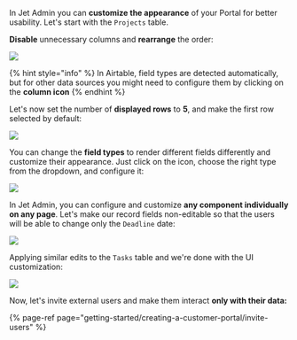 [comment]: # ($page_title=Customize your Portal)

In Jet Admin you can **customize the appearance** of your Portal for better usability. Let's start with the `Projects` table.

**Disable** unnecessary columns and **rearrange** the order:

![](https://gblobscdn.gitbook.com/assets%2F-LQ08RFAKZvFADEiXKFy%2F-Mj01lIrKlqnYF3nLTA2%2F-Mj0ACeKt-1WB7Lpa_QM%2FQuickstart-portal10.gif?alt=media&token=fb68394d-622d-4184-94fd-e4db890b469c)

{% hint style="info" %}
In Airtable, field types are detected automatically, but for other data sources you might need to configure them by clicking on the **column icon**
{% endhint %}

Let's now set the number of **displayed rows** to **5**, and make the first row selected by default:

![](https://gblobscdn.gitbook.com/assets%2F-LQ08RFAKZvFADEiXKFy%2F-Mj01lIrKlqnYF3nLTA2%2F-Mj0BSy9j2MBA9Dz3OgU%2FQuickstart-portal11.gif?alt=media&token=5ef61dcb-70ac-4d6d-9ad2-e23202d49946)

You can change the **field types** to render different fields differently and customize their appearance. Just click on the icon, choose the right type from the dropdown, and configure it:

![](https://gblobscdn.gitbook.com/assets%2F-LQ08RFAKZvFADEiXKFy%2F-Mj01lIrKlqnYF3nLTA2%2F-Mj0DIB4Pc6_FIenTtuq%2FQuickstart-portal12.gif?alt=media&token=640aa3ee-ad7a-479b-8475-5153cf721f13)

In Jet Admin, you can configure and customize **any component individually on any page**. Let's make our record fields non-editable so that the users will be able to change only the `Deadline` date:

![](https://gblobscdn.gitbook.com/assets%2F-LQ08RFAKZvFADEiXKFy%2F-Mj01lIrKlqnYF3nLTA2%2F-Mj0ElD2Xc-QYdzP7tD7%2FQuickstart-portal13.gif?alt=media&token=13a772ad-b1f3-4c2e-8918-42afc0a6a259)

Applying similar edits to the `Tasks` table and we're done with the UI customization:

![](https://gblobscdn.gitbook.com/assets%2F-LQ08RFAKZvFADEiXKFy%2F-Mj01lIrKlqnYF3nLTA2%2F-Mj0FHLKsR3NOeoCGGCJ%2FScreenshot%20%2834%29.png?alt=media&token=c10901e6-dac3-4ab8-83d5-e8e72b382794)

Now, let's invite external users and make them interact **only with their data:**

{% page-ref page="getting-started/creating-a-customer-portal/invite-users" %}


